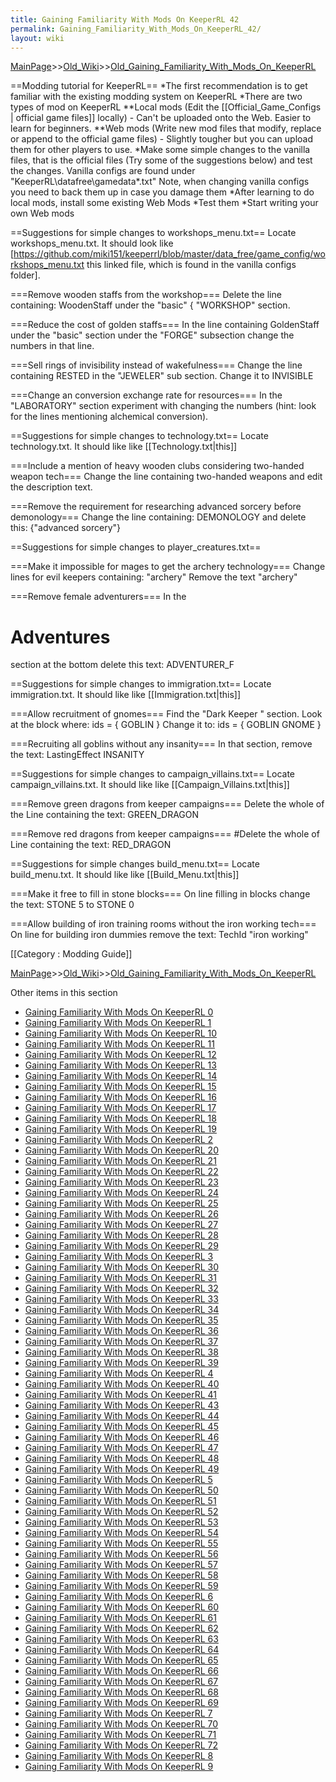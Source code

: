 ```yaml
---
title: Gaining Familiarity With Mods On KeeperRL 42
permalink: Gaining_Familiarity_With_Mods_On_KeeperRL_42/
layout: wiki
---
```


[MainPage](/keeperrl_wiki/ "wikilink")>>[Old_Wiki](/keeperrl_wiki/Old_Wiki "wikilink")>>[Old_Gaining_Familiarity_With_Mods_On_KeeperRL](/keeperrl_wiki/Old_Gaining_Familiarity_With_Mods_On_KeeperRL "wikilink")

==Modding tutorial for KeeperRL==
*The first recommendation is to get familiar with the existing modding system on KeeperRL
*There are two types of mod on KeeperRL
**Local mods (Edit the [[Official_Game_Configs | official game files]] locally) - Can't be uploaded onto the Web. Easier to learn for beginners.
**Web mods (Write new mod files that modify, replace or append to the official game files) - Slightly tougher but you can upload them for other players to use.
*Make some simple changes to the vanilla files, that is the official files (Try some of the suggestions below) and test the changes. Vanilla configs are found under &quot;KeeperRL\datafree\gamedata\*.txt&quot;
 Note, when changing vanilla configs you need to back them up in case you damage them
*After learning to do local mods, install some existing Web Mods
*Test them
*Start writing your own Web mods

==Suggestions for simple changes to workshops_menu.txt==
Locate workshops_menu.txt. It should look like [https://github.com/miki151/keeperrl/blob/master/data_free/game_config/workshops_menu.txt this linked file, which is found in the vanilla configs folder].

===Remove wooden staffs from the workshop===
Delete the line containing:
 WoodenStaff
under the 
 &quot;basic&quot;
 {
  &quot;WORKSHOP&quot;
section.

===Reduce the cost of golden staffs===
In the line containing
 GoldenStaff
under the
 &quot;basic&quot; section under the
   &quot;FORGE&quot; subsection
change the numbers in that line.

===Sell rings of invisibility instead of wakefulness===
Change the line containing
 RESTED
in the
 &quot;JEWELER&quot; sub section.
Change it to
 INVISIBLE

===Change an conversion exchange rate for resources===
In the
 &quot;LABORATORY&quot; section
experiment with changing the numbers (hint: look for the lines mentioning alchemical conversion).

==Suggestions for simple changes to technology.txt==
Locate technology.txt. It should like like [[Technology.txt|this]]

===Include a mention of heavy wooden clubs considering two-handed weapon tech===
Change the line containing
 two-handed weapons
and edit the description text.

===Remove the requirement for researching advanced sorcery before demonology===
Change the line containing:
 DEMONOLOGY
and delete this:
 {&quot;advanced sorcery&quot;}

==Suggestions for simple changes to player_creatures.txt==

===Make it impossible for mages to get the archery technology===
Change lines for evil keepers containing:
 &quot;archery&quot;
Remove the text
 &quot;archery&quot;

===Remove female adventurers===
In the
 # Adventures
section at the bottom delete this text:
 ADVENTURER_F

==Suggestions for simple changes to immigration.txt==
Locate immigration.txt. It should like like [[Immigration.txt|this]]

===Allow recruitment of gnomes===
Find the
&quot;Dark Keeper &quot;
section. Look at the block where:
 ids = { GOBLIN }
Change it to:
 ids = { GOBLIN GNOME }

===Recruiting all goblins without any insanity===
In that section, remove the text:
 LastingEffect INSANITY

==Suggestions for simple changes to campaign_villains.txt==
Locate campaign_villains.txt. It should like like [[Campaign_Villains.txt|this]]

===Remove green dragons from keeper campaigns===
Delete the whole of the Line containing the text:
 GREEN_DRAGON

===Remove red dragons from keeper campaigns===
#Delete the whole of Line containing the text:
 RED_DRAGON

==Suggestions for simple changes build_menu.txt==
Locate build_menu.txt. It should like like [[Build_Menu.txt|this]]

===Make it free to fill in stone blocks===
On line filling in blocks change the text:
 STONE 5
to
 STONE 0

===Allow building of iron training rooms without the iron working tech===
On line for building iron dummies remove the text:
 TechId &quot;iron working&quot;

[[Category : Modding Guide]]

[MainPage](/keeperrl_wiki/ "wikilink")>>[Old_Wiki](/keeperrl_wiki/Old_Wiki "wikilink")>>[Old_Gaining_Familiarity_With_Mods_On_KeeperRL](/keeperrl_wiki/Old_Gaining_Familiarity_With_Mods_On_KeeperRL "wikilink")

Other items in this section
-    [Gaining Familiarity With Mods On KeeperRL 0](/keeperrl_wiki/Gaining_Familiarity_With_Mods_On_KeeperRL_0 "wikilink")
-    [Gaining Familiarity With Mods On KeeperRL 1](/keeperrl_wiki/Gaining_Familiarity_With_Mods_On_KeeperRL_1 "wikilink")
-    [Gaining Familiarity With Mods On KeeperRL 10](/keeperrl_wiki/Gaining_Familiarity_With_Mods_On_KeeperRL_10 "wikilink")
-    [Gaining Familiarity With Mods On KeeperRL 11](/keeperrl_wiki/Gaining_Familiarity_With_Mods_On_KeeperRL_11 "wikilink")
-    [Gaining Familiarity With Mods On KeeperRL 12](/keeperrl_wiki/Gaining_Familiarity_With_Mods_On_KeeperRL_12 "wikilink")
-    [Gaining Familiarity With Mods On KeeperRL 13](/keeperrl_wiki/Gaining_Familiarity_With_Mods_On_KeeperRL_13 "wikilink")
-    [Gaining Familiarity With Mods On KeeperRL 14](/keeperrl_wiki/Gaining_Familiarity_With_Mods_On_KeeperRL_14 "wikilink")
-    [Gaining Familiarity With Mods On KeeperRL 15](/keeperrl_wiki/Gaining_Familiarity_With_Mods_On_KeeperRL_15 "wikilink")
-    [Gaining Familiarity With Mods On KeeperRL 16](/keeperrl_wiki/Gaining_Familiarity_With_Mods_On_KeeperRL_16 "wikilink")
-    [Gaining Familiarity With Mods On KeeperRL 17](/keeperrl_wiki/Gaining_Familiarity_With_Mods_On_KeeperRL_17 "wikilink")
-    [Gaining Familiarity With Mods On KeeperRL 18](/keeperrl_wiki/Gaining_Familiarity_With_Mods_On_KeeperRL_18 "wikilink")
-    [Gaining Familiarity With Mods On KeeperRL 19](/keeperrl_wiki/Gaining_Familiarity_With_Mods_On_KeeperRL_19 "wikilink")
-    [Gaining Familiarity With Mods On KeeperRL 2](/keeperrl_wiki/Gaining_Familiarity_With_Mods_On_KeeperRL_2 "wikilink")
-    [Gaining Familiarity With Mods On KeeperRL 20](/keeperrl_wiki/Gaining_Familiarity_With_Mods_On_KeeperRL_20 "wikilink")
-    [Gaining Familiarity With Mods On KeeperRL 21](/keeperrl_wiki/Gaining_Familiarity_With_Mods_On_KeeperRL_21 "wikilink")
-    [Gaining Familiarity With Mods On KeeperRL 22](/keeperrl_wiki/Gaining_Familiarity_With_Mods_On_KeeperRL_22 "wikilink")
-    [Gaining Familiarity With Mods On KeeperRL 23](/keeperrl_wiki/Gaining_Familiarity_With_Mods_On_KeeperRL_23 "wikilink")
-    [Gaining Familiarity With Mods On KeeperRL 24](/keeperrl_wiki/Gaining_Familiarity_With_Mods_On_KeeperRL_24 "wikilink")
-    [Gaining Familiarity With Mods On KeeperRL 25](/keeperrl_wiki/Gaining_Familiarity_With_Mods_On_KeeperRL_25 "wikilink")
-    [Gaining Familiarity With Mods On KeeperRL 26](/keeperrl_wiki/Gaining_Familiarity_With_Mods_On_KeeperRL_26 "wikilink")
-    [Gaining Familiarity With Mods On KeeperRL 27](/keeperrl_wiki/Gaining_Familiarity_With_Mods_On_KeeperRL_27 "wikilink")
-    [Gaining Familiarity With Mods On KeeperRL 28](/keeperrl_wiki/Gaining_Familiarity_With_Mods_On_KeeperRL_28 "wikilink")
-    [Gaining Familiarity With Mods On KeeperRL 29](/keeperrl_wiki/Gaining_Familiarity_With_Mods_On_KeeperRL_29 "wikilink")
-    [Gaining Familiarity With Mods On KeeperRL 3](/keeperrl_wiki/Gaining_Familiarity_With_Mods_On_KeeperRL_3 "wikilink")
-    [Gaining Familiarity With Mods On KeeperRL 30](/keeperrl_wiki/Gaining_Familiarity_With_Mods_On_KeeperRL_30 "wikilink")
-    [Gaining Familiarity With Mods On KeeperRL 31](/keeperrl_wiki/Gaining_Familiarity_With_Mods_On_KeeperRL_31 "wikilink")
-    [Gaining Familiarity With Mods On KeeperRL 32](/keeperrl_wiki/Gaining_Familiarity_With_Mods_On_KeeperRL_32 "wikilink")
-    [Gaining Familiarity With Mods On KeeperRL 33](/keeperrl_wiki/Gaining_Familiarity_With_Mods_On_KeeperRL_33 "wikilink")
-    [Gaining Familiarity With Mods On KeeperRL 34](/keeperrl_wiki/Gaining_Familiarity_With_Mods_On_KeeperRL_34 "wikilink")
-    [Gaining Familiarity With Mods On KeeperRL 35](/keeperrl_wiki/Gaining_Familiarity_With_Mods_On_KeeperRL_35 "wikilink")
-    [Gaining Familiarity With Mods On KeeperRL 36](/keeperrl_wiki/Gaining_Familiarity_With_Mods_On_KeeperRL_36 "wikilink")
-    [Gaining Familiarity With Mods On KeeperRL 37](/keeperrl_wiki/Gaining_Familiarity_With_Mods_On_KeeperRL_37 "wikilink")
-    [Gaining Familiarity With Mods On KeeperRL 38](/keeperrl_wiki/Gaining_Familiarity_With_Mods_On_KeeperRL_38 "wikilink")
-    [Gaining Familiarity With Mods On KeeperRL 39](/keeperrl_wiki/Gaining_Familiarity_With_Mods_On_KeeperRL_39 "wikilink")
-    [Gaining Familiarity With Mods On KeeperRL 4](/keeperrl_wiki/Gaining_Familiarity_With_Mods_On_KeeperRL_4 "wikilink")
-    [Gaining Familiarity With Mods On KeeperRL 40](/keeperrl_wiki/Gaining_Familiarity_With_Mods_On_KeeperRL_40 "wikilink")
-    [Gaining Familiarity With Mods On KeeperRL 41](/keeperrl_wiki/Gaining_Familiarity_With_Mods_On_KeeperRL_41 "wikilink")
-    [Gaining Familiarity With Mods On KeeperRL 43](/keeperrl_wiki/Gaining_Familiarity_With_Mods_On_KeeperRL_43 "wikilink")
-    [Gaining Familiarity With Mods On KeeperRL 44](/keeperrl_wiki/Gaining_Familiarity_With_Mods_On_KeeperRL_44 "wikilink")
-    [Gaining Familiarity With Mods On KeeperRL 45](/keeperrl_wiki/Gaining_Familiarity_With_Mods_On_KeeperRL_45 "wikilink")
-    [Gaining Familiarity With Mods On KeeperRL 46](/keeperrl_wiki/Gaining_Familiarity_With_Mods_On_KeeperRL_46 "wikilink")
-    [Gaining Familiarity With Mods On KeeperRL 47](/keeperrl_wiki/Gaining_Familiarity_With_Mods_On_KeeperRL_47 "wikilink")
-    [Gaining Familiarity With Mods On KeeperRL 48](/keeperrl_wiki/Gaining_Familiarity_With_Mods_On_KeeperRL_48 "wikilink")
-    [Gaining Familiarity With Mods On KeeperRL 49](/keeperrl_wiki/Gaining_Familiarity_With_Mods_On_KeeperRL_49 "wikilink")
-    [Gaining Familiarity With Mods On KeeperRL 5](/keeperrl_wiki/Gaining_Familiarity_With_Mods_On_KeeperRL_5 "wikilink")
-    [Gaining Familiarity With Mods On KeeperRL 50](/keeperrl_wiki/Gaining_Familiarity_With_Mods_On_KeeperRL_50 "wikilink")
-    [Gaining Familiarity With Mods On KeeperRL 51](/keeperrl_wiki/Gaining_Familiarity_With_Mods_On_KeeperRL_51 "wikilink")
-    [Gaining Familiarity With Mods On KeeperRL 52](/keeperrl_wiki/Gaining_Familiarity_With_Mods_On_KeeperRL_52 "wikilink")
-    [Gaining Familiarity With Mods On KeeperRL 53](/keeperrl_wiki/Gaining_Familiarity_With_Mods_On_KeeperRL_53 "wikilink")
-    [Gaining Familiarity With Mods On KeeperRL 54](/keeperrl_wiki/Gaining_Familiarity_With_Mods_On_KeeperRL_54 "wikilink")
-    [Gaining Familiarity With Mods On KeeperRL 55](/keeperrl_wiki/Gaining_Familiarity_With_Mods_On_KeeperRL_55 "wikilink")
-    [Gaining Familiarity With Mods On KeeperRL 56](/keeperrl_wiki/Gaining_Familiarity_With_Mods_On_KeeperRL_56 "wikilink")
-    [Gaining Familiarity With Mods On KeeperRL 57](/keeperrl_wiki/Gaining_Familiarity_With_Mods_On_KeeperRL_57 "wikilink")
-    [Gaining Familiarity With Mods On KeeperRL 58](/keeperrl_wiki/Gaining_Familiarity_With_Mods_On_KeeperRL_58 "wikilink")
-    [Gaining Familiarity With Mods On KeeperRL 59](/keeperrl_wiki/Gaining_Familiarity_With_Mods_On_KeeperRL_59 "wikilink")
-    [Gaining Familiarity With Mods On KeeperRL 6](/keeperrl_wiki/Gaining_Familiarity_With_Mods_On_KeeperRL_6 "wikilink")
-    [Gaining Familiarity With Mods On KeeperRL 60](/keeperrl_wiki/Gaining_Familiarity_With_Mods_On_KeeperRL_60 "wikilink")
-    [Gaining Familiarity With Mods On KeeperRL 61](/keeperrl_wiki/Gaining_Familiarity_With_Mods_On_KeeperRL_61 "wikilink")
-    [Gaining Familiarity With Mods On KeeperRL 62](/keeperrl_wiki/Gaining_Familiarity_With_Mods_On_KeeperRL_62 "wikilink")
-    [Gaining Familiarity With Mods On KeeperRL 63](/keeperrl_wiki/Gaining_Familiarity_With_Mods_On_KeeperRL_63 "wikilink")
-    [Gaining Familiarity With Mods On KeeperRL 64](/keeperrl_wiki/Gaining_Familiarity_With_Mods_On_KeeperRL_64 "wikilink")
-    [Gaining Familiarity With Mods On KeeperRL 65](/keeperrl_wiki/Gaining_Familiarity_With_Mods_On_KeeperRL_65 "wikilink")
-    [Gaining Familiarity With Mods On KeeperRL 66](/keeperrl_wiki/Gaining_Familiarity_With_Mods_On_KeeperRL_66 "wikilink")
-    [Gaining Familiarity With Mods On KeeperRL 67](/keeperrl_wiki/Gaining_Familiarity_With_Mods_On_KeeperRL_67 "wikilink")
-    [Gaining Familiarity With Mods On KeeperRL 68](/keeperrl_wiki/Gaining_Familiarity_With_Mods_On_KeeperRL_68 "wikilink")
-    [Gaining Familiarity With Mods On KeeperRL 69](/keeperrl_wiki/Gaining_Familiarity_With_Mods_On_KeeperRL_69 "wikilink")
-    [Gaining Familiarity With Mods On KeeperRL 7](/keeperrl_wiki/Gaining_Familiarity_With_Mods_On_KeeperRL_7 "wikilink")
-    [Gaining Familiarity With Mods On KeeperRL 70](/keeperrl_wiki/Gaining_Familiarity_With_Mods_On_KeeperRL_70 "wikilink")
-    [Gaining Familiarity With Mods On KeeperRL 71](/keeperrl_wiki/Gaining_Familiarity_With_Mods_On_KeeperRL_71 "wikilink")
-    [Gaining Familiarity With Mods On KeeperRL 72](/keeperrl_wiki/Gaining_Familiarity_With_Mods_On_KeeperRL_72 "wikilink")
-    [Gaining Familiarity With Mods On KeeperRL 8](/keeperrl_wiki/Gaining_Familiarity_With_Mods_On_KeeperRL_8 "wikilink")
-    [Gaining Familiarity With Mods On KeeperRL 9](/keeperrl_wiki/Gaining_Familiarity_With_Mods_On_KeeperRL_9 "wikilink")
